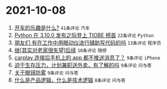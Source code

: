 # 2021-10-08

1. [开车的乐趣是什么?](https://www.v2ex.com/t/806327) `41条评论` `汽车`
1. [Python 在 3.10.0 发布之际登上 TIOBE 榜首](https://www.v2ex.com/t/806314) `22条评论` `Python`
1. [朋友们 有在工作中用眼动仪进行辅助写代码的吗](https://www.v2ex.com/t/806326) `13条评论` `程序员`
1. [继[其实对老家很失望]后续](https://www.v2ex.com/t/806329) `10条评论` `随想`
1. [carplay 连接后手机上的 app 都不推送消息了？](https://www.v2ex.com/t/806340) `9条评论` `iPhone`
1. [迫于生存压力，计划兼职送外卖，有了解的吗](https://www.v2ex.com/t/806336) `9条评论` `问与答`
1. [关于眼镜防雾](https://www.v2ex.com/t/806334) `9条评论` `问与答`
1. [什么是产品逻辑，什么是技术逻辑](https://www.v2ex.com/t/806341) `8条评论` `问与答`
